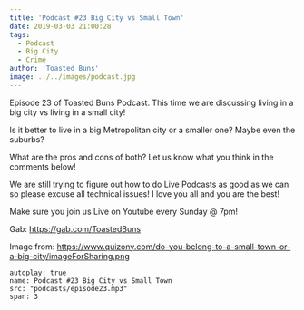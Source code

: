 ```yaml
---
title: 'Podcast #23 Big City vs Small Town'
date: 2019-03-03 21:00:28
tags:
  - Podcast
  - Big City
  - Crime
author: 'Toasted Buns'
image: ../../images/podcast.jpg
---
```

Episode 23 of Toasted Buns Podcast.
This time we are discussing living in a big city vs living in a small city!

Is it better to live in a big Metropolitan city or a smaller one? Maybe even the suburbs?

What are the pros and cons of both? Let us know what you think in the comments below!

We are still trying to figure out how to do Live Podcasts as good as we can so please excuse all technical issues!
I love you all and you are the best!

Make sure you join us Live on Youtube every Sunday @ 7pm!

Gab: https://gab.com/ToastedBuns

 

<script async src="//pagead2.googlesyndication.com/pagead/js/adsbygoogle.js"></script><ins class="adsbygoogle" style="display:block; text-align:center;"  data-ad-layout="in-article"  data-ad-format="fluid"  data-ad-client="ca-pub-2164900147810573"  data-ad-slot="8817307412"></ins><script>(adsbygoogle = window.adsbygoogle || []).push({});</script>

 

Image from:
https://www.quizony.com/do-you-belong-to-a-small-town-or-a-big-city/imageForSharing.png

```audio
autoplay: true
name: Podcast #23 Big City vs Small Town
src: "podcasts/episode23.mp3"
span: 3
```
